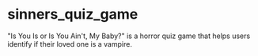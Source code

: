 # sinners_quiz_game
"Is You Is or Is You Ain't, My Baby?" is a horror quiz game that helps users identify if their loved one is a vampire.
